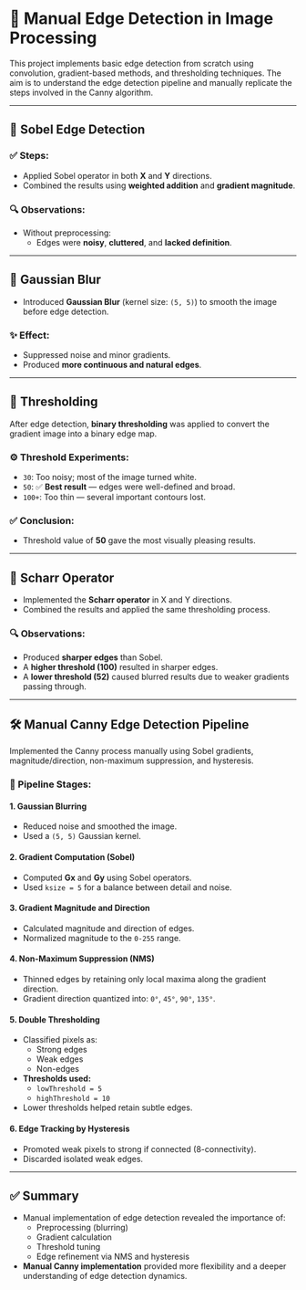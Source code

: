 # 🧠 Manual Edge Detection in Image Processing

This project implements basic edge detection from scratch using convolution, gradient-based methods, and thresholding techniques. The aim is to understand the edge detection pipeline and manually replicate the steps involved in the Canny algorithm.

---

## 🔹 Sobel Edge Detection

### ✅ Steps:
- Applied Sobel operator in both **X** and **Y** directions.
- Combined the results using **weighted addition** and **gradient magnitude**.

### 🔍 Observations:
- Without preprocessing:
  - Edges were **noisy**, **cluttered**, and **lacked definition**.

---

## 🔹 Gaussian Blur

- Introduced **Gaussian Blur** (kernel size: `(5, 5)`) to smooth the image before edge detection.

### ✨ Effect:
- Suppressed noise and minor gradients.
- Produced **more continuous and natural edges**.

---

## 🔹 Thresholding

After edge detection, **binary thresholding** was applied to convert the gradient image into a binary edge map.

### ⚙ Threshold Experiments:
- `30`: Too noisy; most of the image turned white.
- `50`: ✅ **Best result** — edges were well-defined and broad.
- `100+`: Too thin — several important contours lost.

### ✅ Conclusion:
- Threshold value of **50** gave the most visually pleasing results.

---

## 🔹 Scharr Operator

- Implemented the **Scharr operator** in X and Y directions.
- Combined the results and applied the same thresholding process.

### 🔍 Observations:
- Produced **sharper edges** than Sobel.
- A **higher threshold (100)** resulted in sharper edges.
- A **lower threshold (52)** caused blurred results due to weaker gradients passing through.

---

## 🛠 Manual Canny Edge Detection Pipeline

Implemented the Canny process manually using Sobel gradients, magnitude/direction, non-maximum suppression, and hysteresis.

### 📌 Pipeline Stages:

#### 1. Gaussian Blurring
- Reduced noise and smoothed the image.
- Used a `(5, 5)` Gaussian kernel.

#### 2. Gradient Computation (Sobel)
- Computed **Gx** and **Gy** using Sobel operators.
- Used `ksize = 5` for a balance between detail and noise.

#### 3. Gradient Magnitude and Direction
- Calculated magnitude and direction of edges.
- Normalized magnitude to the `0-255` range.

#### 4. Non-Maximum Suppression (NMS)
- Thinned edges by retaining only local maxima along the gradient direction.
- Gradient direction quantized into: `0°`, `45°`, `90°`, `135°`.

#### 5. Double Thresholding
- Classified pixels as:
  - Strong edges
  - Weak edges
  - Non-edges
- **Thresholds used:**
  - `lowThreshold = 5`
  - `highThreshold = 10`
- Lower thresholds helped retain subtle edges.

#### 6. Edge Tracking by Hysteresis
- Promoted weak pixels to strong if connected (8-connectivity).
- Discarded isolated weak edges.

---

## ✅ Summary

- Manual implementation of edge detection revealed the importance of:
  - Preprocessing (blurring)
  - Gradient calculation
  - Threshold tuning
  - Edge refinement via NMS and hysteresis
- **Manual Canny implementation** provided more flexibility and a deeper understanding of edge detection dynamics.
